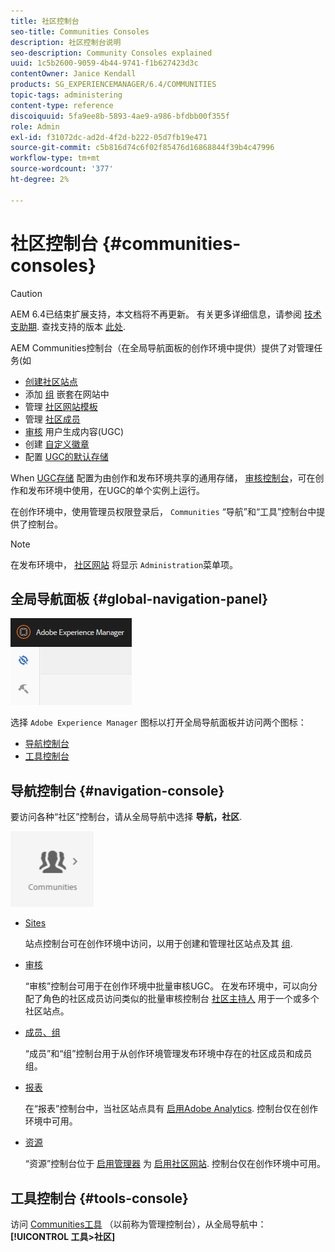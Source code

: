 ```yaml
---
title: 社区控制台
seo-title: Communities Consoles
description: 社区控制台说明
seo-description: Community Consoles explained
uuid: 1c5b2600-9059-4b44-9741-f1b627423d3c
contentOwner: Janice Kendall
products: SG_EXPERIENCEMANAGER/6.4/COMMUNITIES
topic-tags: administering
content-type: reference
discoiquuid: 5fa9ee8b-5893-4ae9-a986-bfdbb00f355f
role: Admin
exl-id: f31072dc-ad2d-4f2d-b222-05d7fb19e471
source-git-commit: c5b816d74c6f02f85476d16868844f39b4c47996
workflow-type: tm+mt
source-wordcount: '377'
ht-degree: 2%

---
```


# 社区控制台 {#communities-consoles}

>[!CAUTION]
>
>AEM 6.4已结束扩展支持，本文档将不再更新。 有关更多详细信息，请参阅 [技术支助期](https://helpx.adobe.com/cn/support/programs/eol-matrix.html). 查找支持的版本 [此处](https://experienceleague.adobe.com/docs/).

AEM Communities控制台（在全局导航面板的创作环境中提供）提供了对管理任务(如

* [创建社区站点](sites-console.md)
* 添加 [组](groups.md) 嵌套在网站中
* 管理 [社区网站模板](sites.md)
* 管理 [社区成员](members.md)
* [审核](moderate-ugc.md) 用户生成内容(UGC)
* 创建 [自定义徽章](badges.md)
* 配置 [UGC的默认存储](srp-config.md)

When [UGC存储](working-with-srp.md) 配置为由创作和发布环境共享的通用存储， [审核控制台](moderation.md)，可在创作和发布环境中使用，在UGC的单个实例上运行。

在创作环境中，使用管理员权限登录后， `Communities` “导航”和“工具”控制台中提供了控制台。

>[!NOTE]
>
>在发布环境中， [社区网站](sites-console.md) 将显示 `Administration`菜单项。

## 全局导航面板 {#global-navigation-panel}

![chlimage_1-91](assets/chlimage_1-91.png)

选择 `Adobe Experience Manager` 图标以打开全局导航面板并访问两个图标：

* [导航控制台](#navigation-console)
* [工具控制台](tools.md)

## 导航控制台 {#navigation-console}

要访问各种“社区”控制台，请从全局导航中选择 **导航，社区**.

![chlimage_1-92](assets/chlimage_1-92.png)

* [Sites](sites-console.md)

   站点控制台可在创作环境中访问，以用于创建和管理社区站点及其 [组](groups.md).

* [审核](moderation.md)

   “审核”控制台可用于在创作环境中批量审核UGC。 在发布环境中，可以向分配了角色的社区成员访问类似的批量审核控制台 [社区主持人](users.md#publishenvironmentusersandgroups) 用于一个或多个社区站点。

* [成员、组](members.md)

   “成员”和“组”控制台用于从创作环境管理发布环境中存在的社区成员和成员组。

* [报表](reports.md)

   在“报表”控制台中，当社区站点具有 [启用Adobe Analytics](sites-console.md#analytics). 控制台仅在创作环境中可用。

* [资源](resources.md)

   “资源”控制台位于 [启用管理器](enablement.md#communitymanagers) 为 [启用社区网站](overview.md#enablement-community). 控制台仅在创作环境中可用。

## 工具控制台 {#tools-console}

访问 [Communities工具](tools.md) （以前称为管理控制台），从全局导航中： **[!UICONTROL 工具>社区]**
